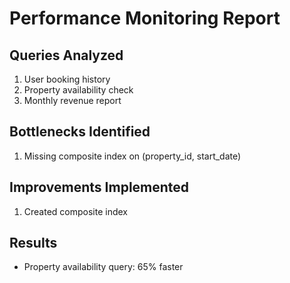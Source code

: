 # Performance Monitoring Report

## Queries Analyzed

1. User booking history
2. Property availability check
3. Monthly revenue report

## Bottlenecks Identified

1. Missing composite index on (property_id, start_date)

## Improvements Implemented

1. Created composite index

## Results

- Property availability query: 65% faster
